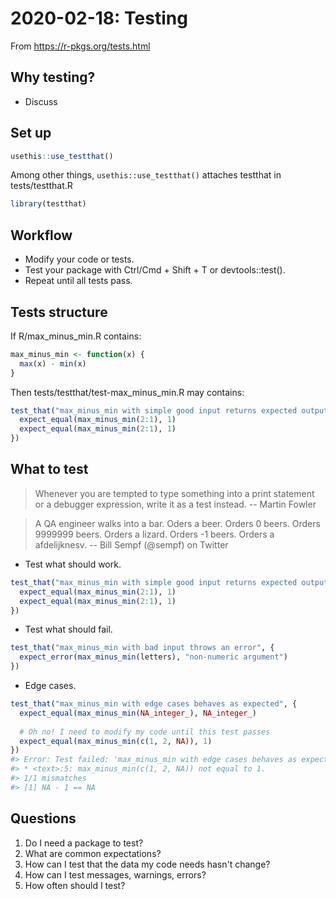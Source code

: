 # 2020-02-18: Testing

From <https://r-pkgs.org/tests.html>



## Why testing?

* Discuss



## Set up

```R
usethis::use_testthat()
```

Among other things, `usethis::use_testthat()` attaches testthat in tests/testthat.R


```r
library(testthat)
```



## Workflow

* Modify your code or tests.
* Test your package with Ctrl/Cmd + Shift + T or devtools::test().
* Repeat until all tests pass.



## Tests structure

If R/max_minus_min.R contains:


```r
max_minus_min <- function(x) {
  max(x) - min(x)
}
```

Then tests/testthat/test-max_minus_min.R may contains:


```r
test_that("max_minus_min with simple good input returns expected output", {
  expect_equal(max_minus_min(2:1), 1)
  expect_equal(max_minus_min(2:1), 1)
})
```



## What to test

> Whenever you are tempted to type something into a print statement or a debugger expression, write it as a test instead. -- Martin Fowler

> A QA engineer walks into a bar. Oders a beer. Orders 0 beers. Orders 9999999 beers. Orders a lizard. Orders -1 beers. Orders a afdelijknesv. -- Bill Sempf (@sempf) on Twitter


* Test what should work.


```r
test_that("max_minus_min with simple good input returns expected output", {
  expect_equal(max_minus_min(2:1), 1)
  expect_equal(max_minus_min(2:1), 1)
})
```

* Test what should fail.


```r
test_that("max_minus_min with bad input throws an error", {
  expect_error(max_minus_min(letters), "non-numeric argument")
})
```

* Edge cases.


```r
test_that("max_minus_min with edge cases behaves as expected", {
  expect_equal(max_minus_min(NA_integer_), NA_integer_)
  
  # Oh no! I need to modify my code until this test passes
  expect_equal(max_minus_min(c(1, 2, NA)), 1)
})
#> Error: Test failed: 'max_minus_min with edge cases behaves as expected'
#> * <text>:5: max_minus_min(c(1, 2, NA)) not equal to 1.
#> 1/1 mismatches
#> [1] NA - 1 == NA
```



## Questions

1. Do I need a package to test?
2. What are common expectations?
3. How can I test that the data my code needs hasn't change?
4. How can I test messages, warnings, errors?
5. How often should I test?
